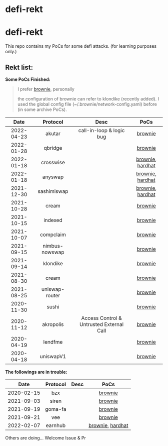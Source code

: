 # defi-rekt

# defi-rekt

This repo contains my PoCs for some defi attacks. (for learning purposes only.)

## Rekt list:

**Some PoCs Finished:**
> I prefer [brownie](https://github.com/eth-brownie/brownie), personally
> 
> the configuration of brownie can refer to klondike (recently added). I used the global config file (~/.brownie/network-config.yaml) before (in some archive PoCs).

|Date|Protocol|Desc|PoCs|
| :---: | :---: | :---: | :---: |
| 2022-04-23 | akutar | call-in-loop & logic bug | [brownie](/pocs/2022-04-23-akutar/brownie/) |
| 2022-01-28 | qbridge | | [brownie](/pocs/2022-01-28-qbridge/brownie) |
| 2022-01-18 | crosswise | | [brownie](/pocs/2022-01-18-crosswise/brownie), [hardhat](/pocs/2022-01-18-crosswise/hardhat) |
| 2022-01-18 | anyswap | | [brownie](/pocs/2022-01-18-anyswap/brownie), [hardhat](/pocs/2022-01-18-anyswap/hardhat) |
| 2021-12-30 | sashimiswap | | [brownie](/pocs/2021-12-30-sashimiswap/brownie), [hardhat](/pocs/2021-12-30-sashimiswap/hardhat) |
| 2021-10-28 | cream | | [brownie](/pocs/2021-10-28-cream/brownie) |
| 2021-10-15 | indexed | | [brownie](/pocs/2021-10-15-indexed/brownie) |
| 2021-10-07 | compclaim | | [brownie](/pocs/2021-10-07-compclaim/brownie) |
| 2021-09-15 | nimbus-nowswap | | [brownie](/pocs/2021-09-15-nimbus-nowswap/brownie) |
| 2021-09-14 | klondike | | [brownie](/pocs/2021-09-14-klondike/brownie) |
| 2021-08-30 | cream | | [brownie](/pocs/2021-08-30-cream/brownie) |
| 2021-08-25 | uniswap-router | | [brownie](/pocs/2021-08-25-uniswap-router/brownie) |
| 2020-11-30 | sushi | | [brownie](/pocs/2020-11-30-sushi/brownie) |
| 2020-11-12 | akropolis | Access Control & Untrusted External Call | [brownie](/pocs/2020-11-30-sushi/brownie) |
| 2020-04-19 | lendfme | |[brownie](/pocs/2020-04-19-lendfme/brownie) |
| 2020-04-18 | uniswapV1 | |[brownie](/pocs/2020-04-18-uniswapV1/brownie) |


**The followings are in trouble:**

|Date|Protocol|Desc|PoCs|
| :---: | :---: | :---: | :---: |
| 2020-02-15 | bzx | | [brownie](/pocs/x%202020-02-15-bzx/brownie) |
| 2021-09-03 | siren | | [brownie](/pocs/x%202021-09-03-siren/brownie) |
| 2021-09-19 | goma-fa | | [brownie](/pocs/x%202021-09-19-goma-fa/brownie) |
| 2021-09-21 | vee | | [brownie](/pocs/x%202021-09-21-vee/brownie) |
| 2022-02-07 | earnhub | | [brownie](/pocs/2022-02-07-earnhub/brownie), [hardhat](/pocs/x%202022-02-07-earnhub/hardhat) |

Others are doing... Welcome Issue & Pr
